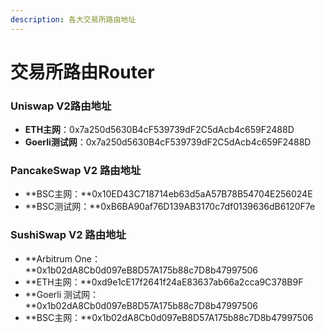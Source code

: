 ```yaml
---
description: 各大交易所路由地址
---
```


# 交易所路由Router

### **Uniswap V2路由地址**

* **ETH主网**：0x7a250d5630B4cF539739dF2C5dAcb4c659F2488D
* **Goerli测试网**：0x7a250d5630B4cF539739dF2C5dAcb4c659F2488D

### PancakeSwap V2 路由地址

* **BSC主网：**0x10ED43C718714eb63d5aA57B78B54704E256024E
* **BSC测试网：**0xB6BA90af76D139AB3170c7df0139636dB6120F7e

### SushiSwap V2 路由地址

* **Arbitrum One：**0x1b02dA8Cb0d097eB8D57A175b88c7D8b47997506
* **ETH主网：**0xd9e1cE17f2641f24aE83637ab66a2cca9C378B9F
* **Goerli 测试网：**0x1b02dA8Cb0d097eB8D57A175b88c7D8b47997506
* **BSC主网：**0x1b02dA8Cb0d097eB8D57A175b88c7D8b47997506

